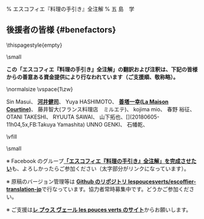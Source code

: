 % エスコフィエ『料理の手引き』全注解
% 五 島　学



## 後援者の皆様 {#benefactors}

\thispagestyle{empty}


\small 

**この「エスコフィエ『料理の手引き』全注解」の翻訳および注釈は、下記の皆様からの善意ある資金提供により行なわれています（ご支援順、敬称略）。**

\normalsize
\vspace{1\zw}

Sin Masui、[](20180524-23h,2x,novelsoundsmail@gmail.com)
[**河井健司**](http://www.undecesjours.com/)、[](20180525-0h14,10x,20180605-11h42,10x,kwibeng@gmail.com)
Yuya HASHIMOTO、[](20180525-1h40,2x,hashimo0910@gmail.com)
[**善塔一幸(La Maison Courtine)**](http://www.courtine.jp/)、[](20180525-8h56,10x,kazuyukizento120@docomo.ne.jp)
藤井智大(フランス料理店　ミルエテ)、[](20180525-10h07,1x,apple19761019@yahoo.co.jp)
kojima mio、[](20180525-12h23,1x,teeeeshow@yahoo.co.jp)
春野 裕征、[](20180528-2h41,1x,amanojack.v-o-v@i.softbank.jp)
OTANI TAKESHI、[](20180529-17h26,2x,1000feuille@ezweb.ne.jp)
RYUUTA SAWAI、[](20180530-2h57.1x,rs.ajtk.zz@i.softbank.jp)
山下拓也、[](20180605-11h04,5x,FB:Takuya Yamashita)
UNNO GENKI、[](20180605-22h12,1x,guriiva@aol.com)
石幡乾、[](201806060-6h24,1x,zonek.gentile.bonheur.ken05@gmail.com)






\vfill

\small

※ Facebook のグループ[**「エスコフィエ『料理の手引き』全注解」を完成させたい**](https://www.facebook.com/groups/1548833425201180/)も、よろしかったらご参加ください（太字部分がリンクになっています）。

※ 原稿のバージョン管理等は [**Github のリポジトリ lespoucesverts/escoffier-translation-jp**](https://github.com/lespoucesverts/escoffier-translation-jp)で行なっています。協力者常時募集中です。どうかご参加ください。

※ ご支援は[**レ プゥス ヴェール les pouces verts のサイト**](https://lespoucesverts.org/archives/7042)からお願いします。
